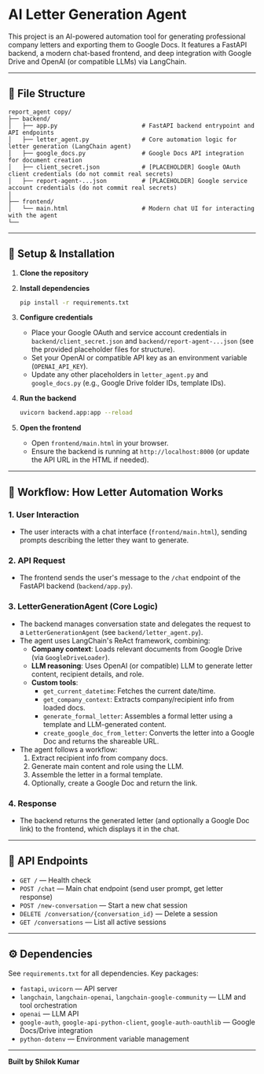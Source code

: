 # AI Letter Generation Agent

This project is an AI-powered automation tool for generating professional company letters and exporting them to Google Docs. It features a FastAPI backend, a modern chat-based frontend, and deep integration with Google Drive and OpenAI (or compatible LLMs) via LangChain.

---

## 📁 File Structure

```
report_agent copy/
├── backend/
│   ├── app.py                        # FastAPI backend entrypoint and API endpoints
│   ├── letter_agent.py               # Core automation logic for letter generation (LangChain agent)
│   ├── google_docs.py                # Google Docs API integration for document creation
│   ├── client_secret.json            # [PLACEHOLDER] Google OAuth client credentials (do not commit real secrets)
│   ├── report-agent-...json          # [PLACEHOLDER] Google service account credentials (do not commit real secrets)
│          
├── frontend/
│   └── main.html                     # Modern chat UI for interacting with the agent
└──              
```

---

## 🚀 Setup & Installation

1. **Clone the repository**

2. **Install dependencies**
   ```bash
   pip install -r requirements.txt
   ```

3. **Configure credentials**
   - Place your Google OAuth and service account credentials in `backend/client_secret.json` and `backend/report-agent-...json` (see the provided placeholder files for structure).
   - Set your OpenAI or compatible API key as an environment variable (`OPENAI_API_KEY`).
   - Update any other placeholders in `letter_agent.py` and `google_docs.py` (e.g., Google Drive folder IDs, template IDs).

4. **Run the backend**
   ```bash
   uvicorn backend.app:app --reload
   ```

5. **Open the frontend**
   - Open `frontend/main.html` in your browser.
   - Ensure the backend is running at `http://localhost:8000` (or update the API URL in the HTML if needed).

---

## 🧠 Workflow: How Letter Automation Works

### 1. **User Interaction**
- The user interacts with a chat interface (`frontend/main.html`), sending prompts describing the letter they want to generate.

### 2. **API Request**
- The frontend sends the user's message to the `/chat` endpoint of the FastAPI backend (`backend/app.py`).

### 3. **LetterGenerationAgent (Core Logic)**
- The backend manages conversation state and delegates the request to a `LetterGenerationAgent` (see `backend/letter_agent.py`).
- The agent uses LangChain's ReAct framework, combining:
  - **Company context**: Loads relevant documents from Google Drive (via `GoogleDriveLoader`).
  - **LLM reasoning**: Uses OpenAI (or compatible) LLM to generate letter content, recipient details, and role.
  - **Custom tools**:
    - `get_current_datetime`: Fetches the current date/time.
    - `get_company_context`: Extracts company/recipient info from loaded docs.
    - `generate_formal_letter`: Assembles a formal letter using a template and LLM-generated content.
    - `create_google_doc_from_letter`: Converts the letter into a Google Doc and returns the shareable URL.
- The agent follows a workflow:
  1. Extract recipient info from company docs.
  2. Generate main content and role using the LLM.
  3. Assemble the letter in a formal template.
  4. Optionally, create a Google Doc and return the link.

### 4. **Response**
- The backend returns the generated letter (and optionally a Google Doc link) to the frontend, which displays it in the chat.

---

## 📝 API Endpoints

- `GET /` — Health check
- `POST /chat` — Main chat endpoint (send user prompt, get letter response)
- `POST /new-conversation` — Start a new chat session
- `DELETE /conversation/{conversation_id}` — Delete a session
- `GET /conversations` — List all active sessions

---

## ⚙️ Dependencies

See `requirements.txt` for all dependencies. Key packages:
- `fastapi`, `uvicorn` — API server
- `langchain`, `langchain-openai`, `langchain-google-community` — LLM and tool orchestration
- `openai` — LLM API
- `google-auth`, `google-api-python-client`, `google-auth-oauthlib` — Google Docs/Drive integration
- `python-dotenv` — Environment variable management

---


**Built by Shilok Kumar**


